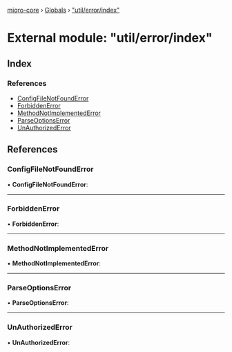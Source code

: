 [miqro-core](../README.md) › [Globals](../globals.md) › ["util/error/index"](_util_error_index_.md)

# External module: "util/error/index"

## Index

### References

* [ConfigFileNotFoundError](_util_error_index_.md#configfilenotfounderror)
* [ForbiddenError](_util_error_index_.md#forbiddenerror)
* [MethodNotImplementedError](_util_error_index_.md#methodnotimplementederror)
* [ParseOptionsError](_util_error_index_.md#parseoptionserror)
* [UnAuthorizedError](_util_error_index_.md#unauthorizederror)

## References

###  ConfigFileNotFoundError

• **ConfigFileNotFoundError**:

___

###  ForbiddenError

• **ForbiddenError**:

___

###  MethodNotImplementedError

• **MethodNotImplementedError**:

___

###  ParseOptionsError

• **ParseOptionsError**:

___

###  UnAuthorizedError

• **UnAuthorizedError**:

